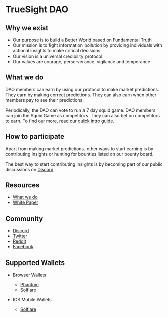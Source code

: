 # TrueSight DAO

## Why we exist
- Our purpose is to build a Better World based on Fundamental Truth
- Our mission is to fight information pollution by providing individuals with actional insights to make critical decisions
- Our vision is a universal credibility protocol 
- Our values are courage, perserverance, vigilance and temperance

## What we do
DAO members can earn by using our protocol to make market predictions. They earn by making correct predictions. They can also earn when other members pay to see their predictions.

Periodically, the DAO can vote to run a 7 day squid game. DAO members can join the Squid Game as competitors. They can also bet on competitors to earn. To find our more, read our [quick intro guide](https://github.com/TrueSightDAO/TrueSightDAO/blob/main/assets/2022%20True%20Sight%20DAO%20-%20concept%20presentation.pdf).

## How to participate
Apart from making market predictions, other ways to start earning is by contributing insights or hunting for bounties listed on our bounty board. 

The best way to start contributing insights is by becoming part of our public discussions on [Discord](https://discord.gg/gEfypKdCEW). 

## Resources
- [What we do](https://github.com/TrueSightDAO/TrueSightDAO/blob/main/assets/2022%20True%20Sight%20DAO%20-%20concept%20presentation.pdf)
- [White Paper](https://docs.google.com/document/d/1H_LAioUeYvbSuuCuiPCd87t4VLx_PkqXBn3ggIn8Fxs/edit#)

## Community
- [Discord](https://discord.gg/gEfypKdCEW)
- [Twitter](https://twitter.com/TrueSightDAO)
- [Reddit](https://www.reddit.com/r/truesightme/)
- [Facebook](https://www.facebook.com/TrueSightMe)

## Supported Wallets
- Browser Wallets
  - [Phantom](https://phantom.app/)
  - [Solflare](https://solflare.com/)

- IOS Mobile Wallets
  - [Solflare](https://solflare.com/)

<!--
**TrueSightDAO/TrueSightDAO** is a ✨ _special_ ✨ repository because its `README.md` (this file) appears on your GitHub profile.

Here are some ideas to get you started:

- 🔭 I’m currently working on ...
- 🌱 I’m currently learning ...
- 👯 I’m looking to collaborate on ...
- 🤔 I’m looking for help with ...
- 💬 Ask me about ...
- 📫 How to reach me: ...
- 😄 Pronouns: ...
- ⚡ Fun fact: ...
-->
